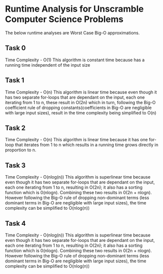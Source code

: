Runtime Analysis for Unscramble Computer Science Problems
================

The below runtime analyses are Worst Case Big-O approximations.

## Task 0

Time Complexity - O(1)
This algorithm is constant time because has a running time independent of the input size


## Task 1

Time Complexity - O(n)
This algorithm is linear time because even though it has two separate for-loops that 
are dependant on the input, each one iterating from 1 to n, these result in O(2n) which 
in turn, following the Big-O coefficient rule of dropping constants(coefficients in Big-O 
are negligible with large input sizes), result in the time complexity being simplified to O(n)


## Task 2

Time Complexity - O(n)
This algorithm is linear time because it has one for-loop that iterates from 1 to n which results in a running time grows directly in proportion to n.

## Task 3

Time Complexity - O(nlog(n))
This algorithm is superlinear time because even though it has two separate for-loops that 
are dependant on the input, each one iterating from 1 to n, resulting in O(2n); it also has 
a sorting function which is 0(nlogn). Combining these two results in 0(2n + nlogn). 
However following the Big-O rule of dropping non-dominant terms (less dominant terms in Big-O are negligible with large input sizes), the time complexity can be simplified to O(nlog(n))

## Task 4

Time Complexity - O(nlog(n))
This algorithm is superlinear time because even though it has two separate for-loops that are dependant on the input, each one iterating from 1 to n, resulting in O(2n); it also has 
a sorting function which is 0(nlogn). Combining these two results in 0(2n + nlogn). 
However following the Big-O rule of dropping non-dominant terms (less dominant terms in Big-O are negligible with large input sizes), the time complexity can be simplified to O(nlog(n))
